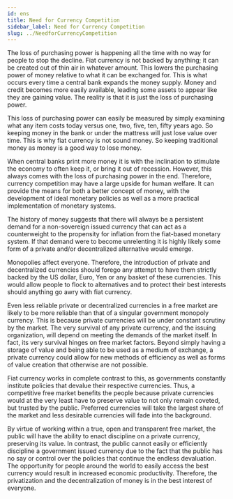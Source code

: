 ```yaml
---
id: ens
title: Need for Currency Competition
sidebar_label: Need for Currency Competition
slug: ../NeedforCurrencyCompetition
---
```


The loss of purchasing power is happening all the time with no way for people to stop the decline. Fiat currency is not backed by anything; it can be created out of thin air in whatever amount. This lowers the purchasing power of money relative to what it can be exchanged for. This is what occurs every time a central bank expands the money supply. Money and credit becomes more easily available, leading some assets to appear like they are gaining value. The reality is that it is just the loss of purchasing power.

This loss of purchasing power can easily be measured by simply examining what any item costs today versus one, two, five, ten, fifty years ago. So keeping money in the bank or under the mattress will just lose value over time. This is why fiat currency is not sound money. So keeping traditional money as money is a good way to lose money.

When central banks print more money it is with the inclination to stimulate the economy to often keep it, or bring it out of recession. However, this always comes with the loss of purchasing power in the end. Therefore, currency competition may have a large upside for human welfare. It can provide the means for both a better concept of money, with the development of ideal monetary policies as well as a more practical implementation of monetary systems. 

The history of money suggests that there will always be a persistent demand for a non-sovereign issued currency that can act as a counterweight to the propensity for inflation from the fiat-based monetary system. If that demand were to become unrelenting it is highly likely some form of a private and/or decentralized alternative would emerge. 

Monopolies affect everyone. Therefore, the introduction of private and decentralized currencies should forego any attempt to have them strictly backed by the US dollar, Euro, Yen or any basket of these currencies. This would allow people to flock to alternatives and to protect their best interests should anything go awry with fiat currency. 

Even less reliable private or decentralized currencies in a free market are likely to be more reliable than that of a singular government monopoly currency. This is because private currencies will be under constant scrutiny by the market. The very survival of any private currency, and the issuing organization, will depend on meeting the demands of the market itself. In fact, its very survival hinges on free market factors. Beyond simply having a storage of value and being able to be used as a medium of exchange, a private currency could allow for new methods of efficiency as well as forms of value creation that otherwise are not possible. 

Fiat currency works in complete contrast to this, as governments constantly institute policies that devalue their respective currencies. Thus, a competitive free market benefits the people because private currencies would at the very least have to preserve value to not only remain coveted, but trusted by the public. Preferred currencies will take the largest share of the market and less desirable currencies will fade into the background. 

By virtue of working within a true, open and transparent free market, the public will have the ability to enact discipline on a private currency, preserving its value. In contrast, the public cannot easily or efficiently discipline a government issued currency due to the fact that the public has no say or control over the policies that continue the endless devaluation. The opportunity for people around the world to easily access the best currency would result in increased economic productivity. Therefore, the privatization and the decentralization of money is in the best interest of everyone.
